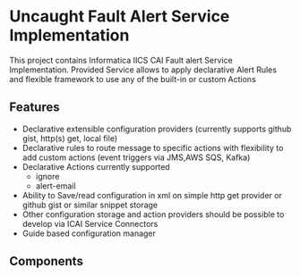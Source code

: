 # Uncaught Fault Alert Service Implementation

This project contains Informatica IICS CAI Fault alert Service Implementation.
Provided Service allows to apply declarative Alert Rules and flexible framework to use any of the built-in or custom Actions

## Features

- Declarative extensible configuration providers (currently supports github gist, http(s) get, local file)
- Declarative rules to route message to specific actions with flexibility to add custom actions (event triggers via JMS,AWS SQS, Kafka)
- Declarative Actions currently supported
    - ignore
    - alert-email
- Ability to  Save/read configuration in xml on simple http get provider or github gist  or similar snippet storage
- Other configuration storage and action providers should be possible to develop via ICAI Service Connectors
- Guide based configuration manager

## Components
